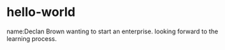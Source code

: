 # hello-world
name:Declan Brown
wanting to start an enterprise.
looking forward to the learning process.
